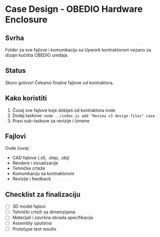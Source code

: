 # Case Design - OBEDIO Hardware Enclosure

## Svrha
Folder za sve fajlove i komunikaciju sa Upwork kontraktorom vezano za dizajn kućišta OBEDIO uređaja.

## Status
Skoro gotovo! Čekamo finalne fajlove od kontraktora.

## Kako koristiti
1. Čuvaj sve fajlove koje dobiješ od kontraktora ovde
2. Dodaj taskove: `node ../index.js add "Review v3 design files" case`
3. Pravi sub-taskove za revizije i izmene

## Fajlovi
Ovde čuvaj:
- CAD fajlove (.stl, .step, .obj)
- Rendere i vizualizacije
- Tehničke crteže
- Komunikaciju sa kontraktorom
- Revizije i feedback

## Checklist za finalizaciju
- [ ] 3D model fajlovi
- [ ] Tehnički crteži sa dimenzijama
- [ ] Materijali i završna obrada specifikacija
- [ ] Assembly uputstva
- [ ] Prototype test results
